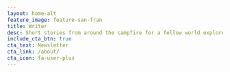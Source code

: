 ```yaml
---
layout: home-alt
feature_image: feature-san-fran
title: Writer
desc: Short stories from around the campfire for a fellow world explorer.
include_cta_btn: true
cta_text: Newsletter
cta_link: /about/
cta_icon: fa-user-plus
---
```

